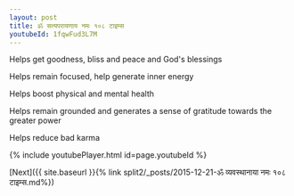 ```yaml
---
layout: post
title: ॐ सत्यपरायणाय नमः १०८ टाइम्स
youtubeId: 1fqwFud3L7M
---
```

 
 
Helps get goodness, bliss and peace and God's blessings
 
Helps remain focused, help generate inner energy 
 
Helps boost physical and mental health 
 
Helps remain grounded and generates a sense of gratitude towards the greater power 
 
Helps reduce bad karma
 
 
 
 


{% include youtubePlayer.html id=page.youtubeId %}
 
[Next]({{ site.baseurl }}{% link  split2/_posts/2015-12-21-ॐ व्यवस्थानाया नमः १०८ टाइम्स.md%})
 
